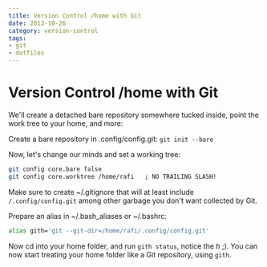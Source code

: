 ```yaml
---
title: Version Control /home with Git
date: 2013-10-26
category: version-control
tags:
- git
- dotfiles
---
```


# Version Control /home with Git

We'll create a detached bare repository somewhere tucked inside, point the work tree to your home, and more:

Create a bare repository in .config/config.git:
`git init --bare`

Now, let's change our minds and set a working tree:

```bash
git config core.bare false
git config core.worktree /home/rafi   ; NO TRAILING SLASH!
```

Make sure to create ~/.gitignore that will at least include `/.config/config.git` among other garbage you don't want collected by Git.

Prepare an alias in ~/.bash_aliases or ~/.bashrc:

```bash
alias gith='git --git-dir=/home/rafi/.config/config.git'
```

Now cd into your home folder, and run `gith status`, notice the *h* ;).
You can now start treating your home folder like a Git repository, using `gith`.

